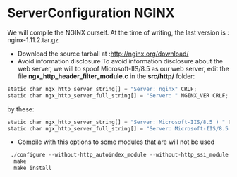 # ServerConfiguration NGINX
We will compile the NGINX ourself.
At the time of writing, the last version is : nginx-1.11.2.tar.gz

* Download the source tarball at :http://nginx.org/download/
* Avoid information disclosure
To avoid information disclosure about the web server, we will to spoof Microsoft-IIS/8.5  as our web server,
edit the file **ngx_http_header_filter_module.c** in the **src/http/** folder:

```python
static char ngx_http_server_string[] = "Server: nginx" CRLF;
static char ngx_http_server_full_string[] = "Server: " NGINX_VER CRLF;
```
by these: 

```python
static char ngx_http_server_string[] = "Server: Microsoft-IIS/8.5 ) " CRLF;
static char ngx_http_server_full_string[] = "Server: Microsoft-IIS/8.5 " NGINX_VER CRLF;
```
* Compile with this options to some modules that are will not be used
```python
 ./configure --without-http_autoindex_module --without-http_ssi_module
  make 
  make install
```


